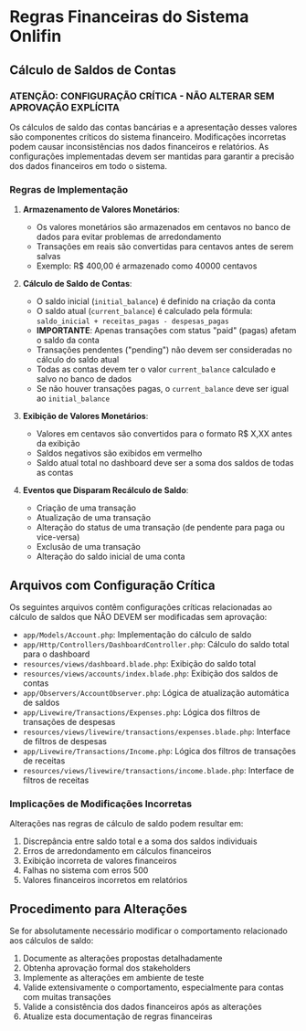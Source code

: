 # Regras Financeiras do Sistema Onlifin

## Cálculo de Saldos de Contas

### ATENÇÃO: CONFIGURAÇÃO CRÍTICA - NÃO ALTERAR SEM APROVAÇÃO EXPLÍCITA

Os cálculos de saldo das contas bancárias e a apresentação desses valores são componentes críticos do sistema financeiro. Modificações incorretas podem causar inconsistências nos dados financeiros e relatórios. As configurações implementadas devem ser mantidas para garantir a precisão dos dados financeiros em todo o sistema.

### Regras de Implementação

1. **Armazenamento de Valores Monetários**:
   - Os valores monetários são armazenados em centavos no banco de dados para evitar problemas de arredondamento
   - Transações em reais são convertidas para centavos antes de serem salvas
   - Exemplo: R$ 400,00 é armazenado como 40000 centavos

2. **Cálculo de Saldo de Contas**:
   - O saldo inicial (`initial_balance`) é definido na criação da conta
   - O saldo atual (`current_balance`) é calculado pela fórmula: `saldo_inicial + receitas_pagas - despesas_pagas`
   - **IMPORTANTE**: Apenas transações com status "paid" (pagas) afetam o saldo da conta
   - Transações pendentes ("pending") não devem ser consideradas no cálculo do saldo atual
   - Todas as contas devem ter o valor `current_balance` calculado e salvo no banco de dados
   - Se não houver transações pagas, o `current_balance` deve ser igual ao `initial_balance`

3. **Exibição de Valores Monetários**:
   - Valores em centavos são convertidos para o formato R$ X,XX antes da exibição
   - Saldos negativos são exibidos em vermelho
   - Saldo atual total no dashboard deve ser a soma dos saldos de todas as contas

4. **Eventos que Disparam Recálculo de Saldo**:
   - Criação de uma transação
   - Atualização de uma transação
   - Alteração do status de uma transação (de pendente para paga ou vice-versa)
   - Exclusão de uma transação
   - Alteração do saldo inicial de uma conta

## Arquivos com Configuração Crítica

Os seguintes arquivos contêm configurações críticas relacionadas ao cálculo de saldos que NÃO DEVEM ser modificadas sem aprovação:

- `app/Models/Account.php`: Implementação do cálculo de saldo
- `app/Http/Controllers/DashboardController.php`: Cálculo do saldo total para o dashboard
- `resources/views/dashboard.blade.php`: Exibição do saldo total
- `resources/views/accounts/index.blade.php`: Exibição dos saldos de contas
- `app/Observers/AccountObserver.php`: Lógica de atualização automática de saldos
- `app/Livewire/Transactions/Expenses.php`: Lógica dos filtros de transações de despesas
- `resources/views/livewire/transactions/expenses.blade.php`: Interface de filtros de despesas
- `app/Livewire/Transactions/Income.php`: Lógica dos filtros de transações de receitas
- `resources/views/livewire/transactions/income.blade.php`: Interface de filtros de receitas

### Implicações de Modificações Incorretas

Alterações nas regras de cálculo de saldo podem resultar em:

1. Discrepância entre saldo total e a soma dos saldos individuais
2. Erros de arredondamento em cálculos financeiros
3. Exibição incorreta de valores financeiros
4. Falhas no sistema com erros 500
5. Valores financeiros incorretos em relatórios

## Procedimento para Alterações

Se for absolutamente necessário modificar o comportamento relacionado aos cálculos de saldo:

1. Documente as alterações propostas detalhadamente
2. Obtenha aprovação formal dos stakeholders
3. Implemente as alterações em ambiente de teste
4. Valide extensivamente o comportamento, especialmente para contas com muitas transações
5. Valide a consistência dos dados financeiros após as alterações
6. Atualize esta documentação de regras financeiras 